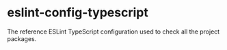 # eslint-config-typescript

The reference ESLint TypeScript configuration used to check all the project packages.
